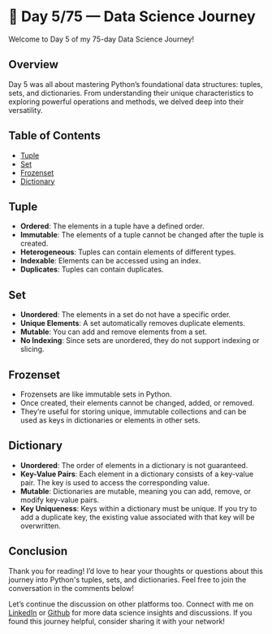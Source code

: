 # 🚀 Day 5/75 — Data Science Journey

Welcome to Day 5 of my 75-day Data Science Journey!

## Overview
Day 5 was all about mastering Python’s foundational data structures: tuples, sets, and dictionaries. From understanding their unique characteristics to exploring powerful operations and methods, we delved deep into their versatility. 

## Table of Contents
- [Tuple](#tuple)
- [Set](#set)
- [Frozenset](#frozenset)
- [Dictionary](#dictionary)

## Tuple
- **Ordered**: The elements in a tuple have a defined order.
- **Immutable**: The elements of a tuple cannot be changed after the tuple is created.
- **Heterogeneous**: Tuples can contain elements of different types.
- **Indexable**: Elements can be accessed using an index.
- **Duplicates**: Tuples can contain duplicates.

## Set
- **Unordered**: The elements in a set do not have a specific order.
- **Unique Elements**: A set automatically removes duplicate elements.
- **Mutable**: You can add and remove elements from a set.
- **No Indexing**: Since sets are unordered, they do not support indexing or slicing.

## Frozenset
- Frozensets are like immutable sets in Python.
- Once created, their elements cannot be changed, added, or removed.
- They’re useful for storing unique, immutable collections and can be used as keys in dictionaries or elements in other sets.

## Dictionary
- **Unordered**: The order of elements in a dictionary is not guaranteed.
- **Key-Value Pairs**: Each element in a dictionary consists of a key-value pair. The key is used to access the corresponding value.
- **Mutable**: Dictionaries are mutable, meaning you can add, remove, or modify key-value pairs.
- **Key Uniqueness**: Keys within a dictionary must be unique. If you try to add a duplicate key, the existing value associated with that key will be overwritten.

## Conclusion
Thank you for reading! I’d love to hear your thoughts or questions about this journey into Python's tuples, sets, and dictionaries. Feel free to join the conversation in the comments below!

Let’s continue the discussion on other platforms too. Connect with me on [LinkedIn](https://www.linkedin.com/in/shrutibharat01/) or [Github](https://github.com/shrutibharat01) for more data science insights and discussions. If you found this journey helpful, consider sharing it with your network!



